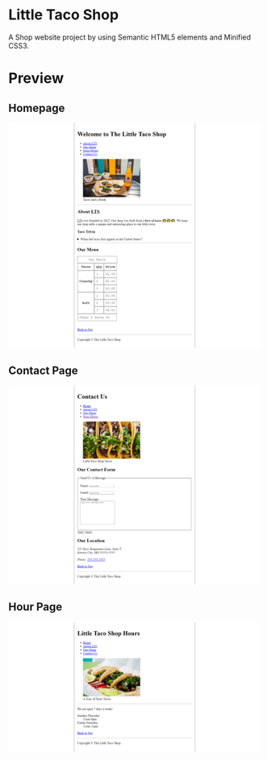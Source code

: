# Little Taco Shop
A Shop website project by using Semantic HTML5 elements and Minified CSS3.
# Preview
## Homepage
<img src="examples/home-example.png" width="500px">

## Contact Page
<img src="examples/contact-example.png" width="500">

## Hour Page
<img src="examples/hours-example.png" width="500">
